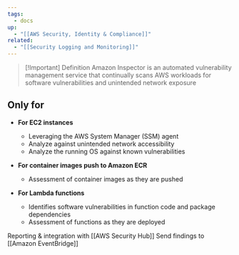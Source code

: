 ```yaml
---
tags:
  - docs
up:
  - "[[AWS Security, Identity & Compliance]]"
related:
  - "[[Security Logging and Monitoring]]"
---
```


> [!Important] Definition
> Amazon Inspector is an automated vulnerability management service that continually scans AWS workloads for software vulnerabilities and unintended network exposure

## Only for

- **For EC2 instances**
	- Leveraging the AWS System Manager (SSM) agent
	- Analyze against unintended network accessibility
	- Analyze the running OS against known vulnerabilities

- **For container images push to Amazon ECR**
	- Assessment of container images as they are pushed

- **For Lambda functions**
	- Identifies software vulnerabilities in function code and package dependencies
	- Assessment of functions as they are deployed

Reporting & integration with [[AWS Security Hub]]
Send findings to [[Amazon EventBridge]]